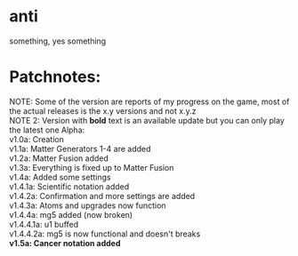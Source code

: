 # anti
something, yes something
# Patchnotes:
NOTE: Some of the version are reports of my progress on the game, most of the actual releases is the x.y versions and not x.y.z\
NOTE 2: Version with __bold__ text is an available update but you can only play the latest one
Alpha:\
v1.0a: Creation\
v1.1a: Matter Generators 1-4 are added\
v1.2a: Matter Fusion added\
v1.3a: Everything is fixed up to Matter Fusion\
v1.4a: Added some settings\
v1.4.1a: Scientific notation added\
v1.4.2a: Confirmation and more settings are added\
v1.4.3a: Atoms and upgrades now function\
v1.4.4a: mg5 added (now broken)\
v1.4.4.1a: u1 buffed\
v1.4.4.2a: mg5 is now functional and doesn't breaks\
__v1.5a: Cancer notation added__
